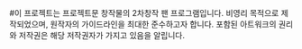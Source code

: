#이 프로젝트는 프로젝트문 창작물의 2차창작 팬 프로그램입니다. 비영리 목적으로 제작되었으며, 원작자의 가이드라인을 최대한 준수하고자 합니다. 포함된 아트워크의 권리와 저작권은 해당 저작권자가 가지고 있음을 알립니다.
